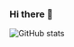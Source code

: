 ### Hi there 👋

![GitHub stats](https://github-readme-stats.vercel.app/api?username=lucasqueiroz23&show_icons=true&theme=aura_dark)
<!-- ![Top Langs](https://github-readme-stats.vercel.app/api/top-langs/?username=lucasqueiroz23&theme=tokyonight) -->
